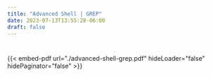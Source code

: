 ```yaml
---
title: "Advanced Shell | GREP"
date: 2023-07-13T13:55:28-06:00
draft: false
---
```

# 

{{< embed-pdf url="./advanced-shell-grep.pdf" hideLoader="false" hidePaginator="false" >}}
